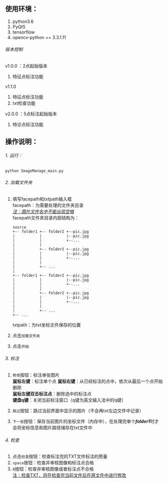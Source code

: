 ## 使用环境：  
1. python3.6
2. PyQt5
3. tensorflow
4. opencv-python == 3.3.1.11
  
###### 版本控制
v1.0.0 ：2点起始版本
1.  特征点标注功能   

v1.1.0    
1.  特征点标注功能 
2.  txt检查功能  
 
v2.0.0    ：5点标注起始版本
1.  特诊点标注功能

  
## 操作说明：
###### 1.  运行：  
`python ImageManage_main.py`
###### 2.  加载文件夹
1.  填写facepath和txtpath输入框  
    facepath：为需要处理的文件夹目录  
    <u>_注：图片文件名中不能出现空格_</u>  
    facepath文件夹目录内部结构为：  
    ```
    source
    +-- folder1 +-- folder2 +--pic.jpg
    |           |           |--pic.jpg
    |           |           +--...
    |           |
    |           +-- folder2 +--pic.jpg
    |           |           |--pic.jpg
    |           |           +--...
    |           |
    |           +-- ...
    |
    +-- folder1 +-- folder2 +--pic.jpg
    |           |           |--pic.jpg
    |           |           +--...
    |           |
    |           +-- folder2 +--pic.jpg
    |           |           |--pic.jpg
    |           |           +--...
    |           |
    |           +-- ...
    +-- ...
    ```
    txtpath：为txt坐标文件保存的位置
    
2.  点击`加载文件夹`
3.  点击`开始`
###### 3.  标注  
1.  `修改`按钮：标注单张图片   
    **鼠标左键**：标注单个点
    **鼠标右键**：从已经标注的点中，依次从最后一个点开始删除  
    **鼠标左键双击标注点**：删除选中的标注点  
    **键盘q键**：关闭当前标注窗口（q键为英文输入法中的q键）  
    
2.  `跳过`按钮：跳过当前界面中显示的图片（不会再txt左边文件中记录）  
3.  `下一张`按钮：保存当前图片的坐标文件（内存中），在处理完单个***folder1***时才会将坐标信息和图片路径储存在txt文件中  
###### 4.  检查
1.  点击`检查`按钮：检查标注完的TXT文件标注的质量  
2.  `space`按钮：检查并审核图像和标注点合格  
3.  `0`按钮：检查并审核图像或者标注点不合格  
<u>注：检查TXT，将在检查完当前文件后在原文件中进行修改</u>
  